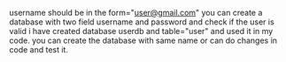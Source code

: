 username should be in the form="user@gmail.com" 
  you can create a database with two field username and password and check if the user is valid
  i have created database userdb and table="user" and used it in my code.
  you can create the database with same name or can do changes in code and test it.

